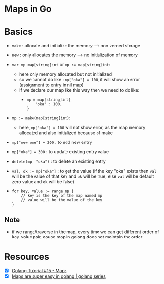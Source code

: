 # Maps in Go

# Basics

- `make` : allocate and initialize the memory --> non zeroed storage
- `new` : only allocates the memory --> no initialization of memory
- `var mp map[string]int` or `mp := map[string]int`: 
    - here only memory allocated but not initialized
    - so we cannot do like :  `mp["oka"] = 100`, it will show an error (assignment to entry in nil map)
    - If we declare our map like this way then we need to do like:
        - ```
          mp = map[string]int{
              "oka" : 100,
          }
          ```
- `mp := make(map[string]int)`:
    - here, `mp["oka"] = 100` will not show error, as the map memory allocated and also initialized because of make

- `mp["new one"] = 200` : to add new entry
- `mp["oka"] = 300` : to update existing entry value
- `delete(mp, "oka")` : to delete an existing entry
- `val, ok := mp["oka"]` : to get the value (if the key "oka" exists then `val` will be the value of that key and `ok` will be true, else `val` will be default zero value and `ok` will be false)
- ```
  for key, value := range mp {
      // key is the key of the map named mp
      // value will be the value of the key
  }
  ```

## Note
- if we range/traverse in the map, every time we can get different order of key-value pair, cause map in golang does not maintain the order


# Resources
- [x] [Golang Tutorial #15 - Maps](https://www.youtube.com/watch?v=yJE2RC37BF4)
- [x] [Maps are super easy in golang | golang series](https://www.youtube.com/watch?v=p4LS3UdgJA4)